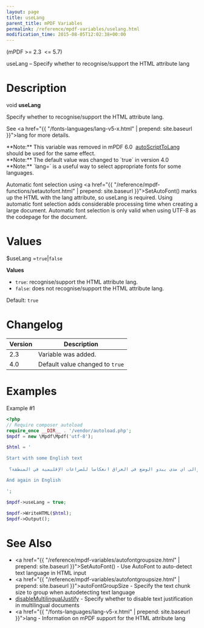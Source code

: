 ```yaml
---
layout: page
title: useLang
parent_title: mPDF Variables
permalink: /reference/mpdf-variables/uselang.html
modification_time: 2015-08-05T12:02:38+00:00
---
```


(mPDF >= 2.3  <= 5.7)

useLang – Specify whether to recognise/support the HTML attribute <span class="parameter">lang</span>

# Description

void **useLang**

Specify whether to recognise/support the HTML attribute <span class="parameter">lang</span>.

See <a href="{{ "/fonts-languages/lang-v5-x.html" | prepend: site.baseurl }}">lang</a> for more details.

<div class="alert alert-danger" role="alert" markdown="1">
  **Note:** This variable was removed in mPDF 6.0 
  <a href="{{ "/reference/mpdf-variables/autoscripttolang.html" | prepend: site.baseurl }}">autoScriptToLang</a>
  should be used for the same effect.
</div>

<div class="alert alert-info" role="alert" markdown="1">
  **Note:** The default value was changed to `true` in version 4.0
</div>

<div class="alert alert-info" role="alert" markdown="1">
  **Note:** `lang=` is a useful way to select appropriate fonts for some
  languages. 
  
  Automatic font selection using
  <a href="{{ "/reference/mpdf-functions/setautofont.html" | prepend: site.baseurl }}">SetAutoFont()</a> marks up the
  HTML with the <span class="parameter">lang</span> attribute, so useLang is required. Using automatic font selection
  adds considerable processing time when creating a large document. Automatic font selection is only valid when using
  UTF-8 as the codepage for the document.
</div>

# Values

<span class="parameter">$useLang</span> =`true`\|`false`

**Values**

* `true`: recognise/support the HTML attribute <span class="parameter">lang</span>.
* `false`: does not recognise/support the HTML attribute <span class="parameter">lang</span>.

Default: `true`

# Changelog

<table class="table">
<thead>
<tr>
  <th>Version</th>
  <th>Description</th>
</tr>
</thead>
<tbody>
<tr>
  <td>2.3</td>
  <td>Variable was added.</td>
</tr>
<tr>
  <td>4.0</td>
  <td>Default value changed to <code>true</code></td>
</tr>
</tbody>
</table>

# Examples

Example #1

```php
<?php
// Require composer autoload
require_once __DIR__ . '/vendor/autoload.php';
$mpdf = new \Mpdf\Mpdf('utf-8');

$html = '

Start with some English text

 هل ستسفر الجهود الدبلوماسية الجارية عن حلول؟ وكيف تنظر للاتهامات لبعض هذه الدول بالتدخل في الشأن العراقي، والتورط في دعم عمليات العنف؟ والى اي مدى يبدو الوضع في العراق انعكاسا للصراعات الإقليمية في المنطقة؟

And again in English

';

$mpdf->useLang = true;

$mpdf->WriteHTML($html);
$mpdf->Output();

```

# See Also

- <a href="{{ "/reference/mpdf-variables/autofontgroupsize.html" | prepend: site.baseurl }}">SetAutoFont()</a> - Use AutoFont to auto-detect text language in HTML input
- <a href="{{ "/reference/mpdf-variables/autofontgroupsize.html" | prepend: site.baseurl }}">autoFontGroupSize</a> - Specify the text chunk size to group when autodetecting text language
- <a href="index0c23.html?tid=346">disableMultilingualJustify</a> - Specify whether to disable text justification in multilingual documents
- <a href="{{ "/fonts-languages/lang-v5-x.html" | prepend: site.baseurl }}">lang</a> - Information on mPDF support for the HTML attribute lang
